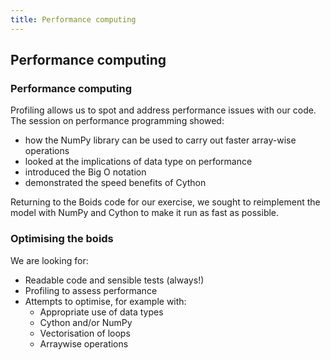 ```yaml
---
title: Performance computing
---
```


## Performance computing

### Performance computing

Profiling allows us to spot and address performance issues with our code. The session on performance programming showed: 

* how the NumPy library can be used to carry out faster array-wise operations
* looked at the implications of data type on performance
* introduced the Big O notation
* demonstrated the speed benefits of Cython

Returning to the Boids code for our exercise, we sought to reimplement the model with NumPy and Cython to make it run as fast as possible.

### Optimising the boids

We are looking for:

* Readable code and sensible tests (always!)
* Profiling to assess performance
* Attempts to optimise, for example with:
    - Appropriate use of data types
    - Cython and/or NumPy
    - Vectorisation of loops
    - Arraywise operations

<!--
Reminder about the importance of tests, which most people completing the exercise neglected. Also, if refactoring, keep the original functionality. Still need to plot. Still need to be able to run.
-->

<!--
### Title

Before:

``` python

```

After:

``` python

```
!-->

<!--
### Sample solution

A sample solution is available at: 
TO DO.
-->



